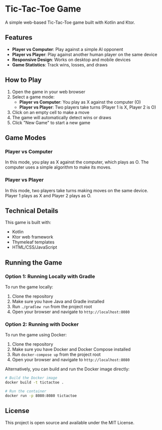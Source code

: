 # Tic-Tac-Toe Game

A simple web-based Tic-Tac-Toe game built with Kotlin and Ktor.

## Features

- **Player vs Computer**: Play against a simple AI opponent
- **Player vs Player**: Play against another human player on the same device
- **Responsive Design**: Works on desktop and mobile devices
- **Game Statistics**: Track wins, losses, and draws

## How to Play

1. Open the game in your web browser
2. Select a game mode:
   - **Player vs Computer**: You play as X against the computer (O)
   - **Player vs Player**: Two players take turns (Player 1 is X, Player 2 is O)
3. Click on an empty cell to make a move
4. The game will automatically detect wins or draws
5. Click "New Game" to start a new game

## Game Modes

### Player vs Computer
In this mode, you play as X against the computer, which plays as O. The computer uses a simple algorithm to make its moves.

### Player vs Player
In this mode, two players take turns making moves on the same device. Player 1 plays as X and Player 2 plays as O.

## Technical Details

This game is built with:
- Kotlin
- Ktor web framework
- Thymeleaf templates
- HTML/CSS/JavaScript

## Running the Game

### Option 1: Running Locally with Gradle

To run the game locally:

1. Clone the repository
2. Make sure you have Java and Gradle installed
3. Run `./gradlew run` from the project root
4. Open your browser and navigate to `http://localhost:8080`

### Option 2: Running with Docker

To run the game using Docker:

1. Clone the repository
2. Make sure you have Docker and Docker Compose installed
3. Run `docker-compose up` from the project root
4. Open your browser and navigate to `http://localhost:8080`

Alternatively, you can build and run the Docker image directly:

```bash
# Build the Docker image
docker build -t tictactoe .

# Run the container
docker run -p 8080:8080 tictactoe
```

## License

This project is open source and available under the MIT License.
